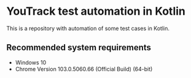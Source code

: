 # YouTrack test automation in Kotlin

This is a repository with automation of some test cases in Kotlin.

## Recommended system requirements
- Windows 10
- Chrome Version 103.0.5060.66 (Official Build) (64-bit)